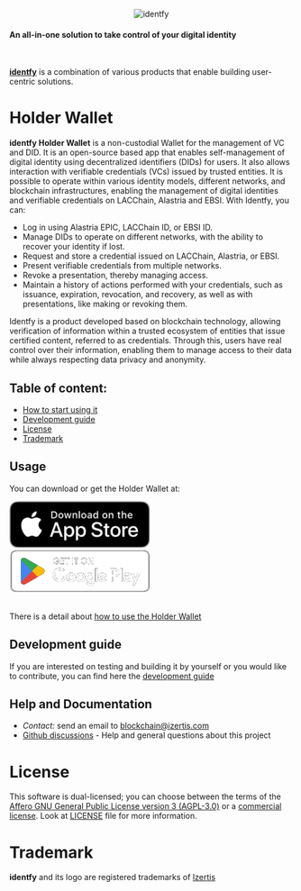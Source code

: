 <p align="center">
    <picture>
      <source media="(prefers-color-scheme: dark)" srcset="./docs/img/identfy-logo-dark.svg">
      <source media="(prefers-color-scheme: light)" srcset="./docs/img/identfy-logo-light.svg">
      <img alt="identfy" src="./docs/img/identfy.png" width="350" style="max-width: 100%;">
    </picture>
</p>

<p align="center">
  <h4>
    An all-in-one solution to take control of your digital identity
  </h4>
</p>

<br/>

**[identfy](https://github.com/izertis/identfy)** is a combination of various products that enable building user-centric solutions.

# Holder Wallet

**identfy Holder Wallet** is a non-custodial Wallet for the management of VC and DID. It is an open-source based app that enables self-management of digital identity using decentralized identifiers (DIDs) for users. It also allows interaction with verifiable credentials (VCs) issued by trusted entities. It is possible to operate within various identity models, different networks, and blockchain infrastructures, enabling the management of digital identities and verifiable credentials on LACChain, Alastria and EBSI. With Identfy, you can:

- Log in using Alastria EPIC, LACChain ID, or EBSI ID. 
- Manage DIDs to operate on different networks, with the ability to recover your identity if lost.
- Request and store a credential issued on LACChain, Alastria, or EBSI.
- Present verifiable credentials from multiple networks.
- Revoke a presentation, thereby managing access.
- Maintain a history of actions performed with your credentials, such as issuance, expiration, revocation, and recovery, as well as with presentations, like making or revoking them.  

Identfy is a product developed based on blockchain technology, allowing verification of information within a trusted ecosystem of entities that issue certified content, referred to as credentials. Through this, users have real control over their information, enabling them to manage access to their data while always respecting data privacy and anonymity.

## Table of content:

- [How to start using it](#usage)
- [Development guide](#development-guide)
- [License](#license)
- [Trademark](#trademark)


## Usage

You can download or get the Holder Wallet at:

<div>
<a href='https://apps.apple.com/ec/app/identfy/id6476503276'><img alt='Download on the App Store' src='./docs/img/stores/appstore.svg' width='250px;'/></a>
<br/>
<a href='https://play.google.com/store/apps/details?id=com.identfywallet.app'><img alt='Get it on Google Play' src='./docs/img/stores/play-store.png' width='250px'/></a></div>

<br/>

There is a detail about [how to use the Holder Wallet](./docs/IDENTFY_HOLDER_WALLET_USE.md) 

## Development guide

If you are interested on testing and building it by yourself or you would like to contribute, you can find here the [development guide](./docs/GETTING_STARTED.md)


## Help and Documentation

- *Contact:* send an email to blockchain@izertis.com
- [Github discussions](https://github.com/izertis/identfy-holder-wallet/discussions) - Help and general questions about this project


# License
This software is dual-licensed; you can choose between the terms of the [Affero GNU General Public License version 3 (AGPL-3.0)](./LICENSES/agpl-3.0.txt) or a [commercial license](./LICENSES/commercial.txt). Look at [LICENSE](./LICENSE.md) file for more information.


# Trademark
**identfy** and its logo are registered trademarks of [Izertis](https://www.izertis.com)
